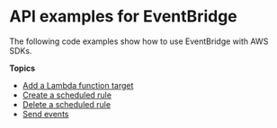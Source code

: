 # API examples for EventBridge<a name="service_code_examples_api"></a>

The following code examples show how to use EventBridge with AWS SDKs\.

**Topics**
+ [Add a Lambda function target](example_eventbridge_PutTargets_section.md)
+ [Create a scheduled rule](example_eventbridge_PutRule_section.md)
+ [Delete a scheduled rule](example_eventbridge_DeleteRule_section.md)
+ [Send events](example_eventbridge_PutEvents_section.md)